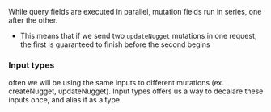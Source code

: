 
While query fields are executed in parallel, mutation fields run in series, one after the other.
- This means that if we send two `updateNugget` mutations in one request, the first is guaranteed to finish before the second begins

### Input types
often we will be using the same inputs to different mutations (ex. createNugget, updateNugget). Input types offers us a way to decalare these inputs once, and alias it as a type. 
